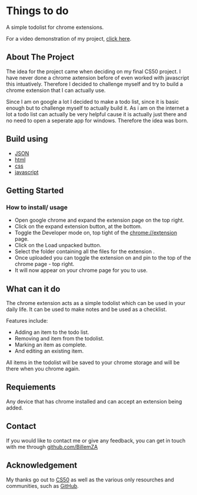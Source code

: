 
# Things to do

A simple todolist for chrome extensions.

For a video demonstration of my project, [click here](https://youtu.be/ifptNep1Oh8).

## About The Project

The idea for the project came when deciding on my final CS50 project. I have never done a chrome axtension before of even worked with javascript this intuatively. Therefore I decided to challenge myself and try to build a chrome extension that I can actually use.

Since I am on google a lot I decided to make a todo list, since it is basic enough but to challenge myself to actually build it. As i am on the internet a lot a todo list can actually be very helpful cause it is actually just there and no need to open a seperate app for windows. Therefore the idea was born.

## Build using
* [JSON](https://www.json.org/json-en.html)
* [html](https://html.com/)
* [css](https://www.css-com.com/)
* [javascript](https://www.javascript.com/)

## Getting Started

### How to install/ usage
* Open google chrome and expand the extension page on the top right.
* Click on the expand extension button, at the bottom.
* Toggle the Developer mode on, top tight of the [chrome://extension](chrome://extension) page.
* Click on the Load unpacked button.
* Select  the folder containing all the files for the extension .
* Once uploaded you can toggle the extension on and pin to the top of the chrome page - top right.
* It will now appear on your chrome page for you to use.


## What can it do
The chrome extension acts as a simple todolist which can be used in your daily life. It can be used to make notes and be used as a checklist.

Features include:

* Adding an item to the todo list.
* Removing and item from the todolist.
* Marking an item as complete.
* And editing an existing item.

All items in the todolist will be saved to your chrome storage and will be there when you chrome again.

## Requiements

Any device that has chrome installed and can accept an extension being added.

## Contact

If you would like to contact me or give any feedback, you can get in touch with me through [github.com/BillemZA](github.com/BillemZA)

## Acknowledgement

My thanks go out to [CS50](https://cs50.harvard.edu/x/2022/) as well as the various only resourches and communities, such as [GitHub](https://github.com/).